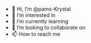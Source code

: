 - 👋 Hi, I’m @pams-Krystal
- 👀 I’m interested in 
- 🌱 I’m currently learning 
- 💞️ I’m looking to collaborate on
- 📫 How to reach me 

<!---
pams-Krystal/pams-Krystal is a ✨ special ✨ repository because its `README.md` (this file) appears on your GitHub profile.
You can click the Preview link to take a look at your changes.
--->
